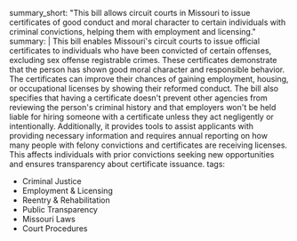 summary_short: "This bill allows circuit courts in Missouri to issue certificates of good conduct and moral character to certain individuals with criminal convictions, helping them with employment and licensing."
summary: |
  This bill enables Missouri's circuit courts to issue official certificates to individuals who have been convicted of certain offenses, excluding sex offense registrable crimes. These certificates demonstrate that the person has shown good moral character and responsible behavior. The certificates can improve their chances of gaining employment, housing, or occupational licenses by showing their reformed conduct. The bill also specifies that having a certificate doesn't prevent other agencies from reviewing the person's criminal history and that employers won't be held liable for hiring someone with a certificate unless they act negligently or intentionally. Additionally, it provides tools to assist applicants with providing necessary information and requires annual reporting on how many people with felony convictions and certificates are receiving licenses. This affects individuals with prior convictions seeking new opportunities and ensures transparency about certificate issuance.
tags:
  - Criminal Justice
  - Employment & Licensing
  - Reentry & Rehabilitation
  - Public Transparency
  - Missouri Laws
  - Court Procedures
